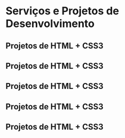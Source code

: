 # Serviços e Projetos de Desenvolvimento

## Projetos de HTML + CSS3
## Projetos de HTML + CSS3
## Projetos de HTML + CSS3
## Projetos de HTML + CSS3
## Projetos de HTML + CSS3
